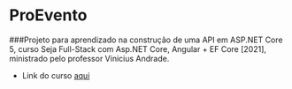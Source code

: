 # ProEvento

###Projeto para aprendizado na construção de uma API em ASP.NET Core 5, curso Seja Full-Stack com Asp.NET Core, Angular + EF Core [2021], ministrado pelo professor Vinicius Andrade.

 - Link do curso [aqui](https://www.udemy.com/course/angular-dotnetcore-efcore/)
